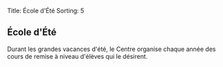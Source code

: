 Title: École d'Été
Sorting: 5

École d'Été
-----------

Durant les grandes vacances d'été, le Centre organise chaque année des cours de
remise à niveau d'élèves qui le désirent.


